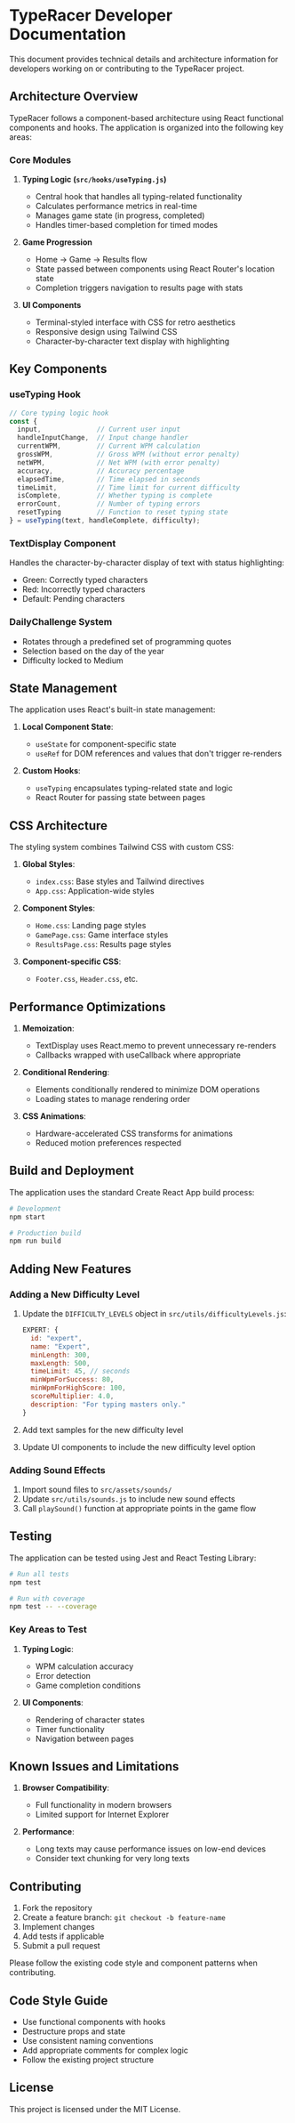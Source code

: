 # TypeRacer Developer Documentation

This document provides technical details and architecture information for developers working on or contributing to the TypeRacer project.

## Architecture Overview

TypeRacer follows a component-based architecture using React functional components and hooks. The application is organized into the following key areas:

### Core Modules

1. **Typing Logic (`src/hooks/useTyping.js`)**
   - Central hook that handles all typing-related functionality
   - Calculates performance metrics in real-time
   - Manages game state (in progress, completed)
   - Handles timer-based completion for timed modes

2. **Game Progression**
   - Home → Game → Results flow
   - State passed between components using React Router's location state
   - Completion triggers navigation to results page with stats

3. **UI Components**
   - Terminal-styled interface with CSS for retro aesthetics
   - Responsive design using Tailwind CSS
   - Character-by-character text display with highlighting

## Key Components

### useTyping Hook

```javascript
// Core typing logic hook
const {
  input,              // Current user input
  handleInputChange,  // Input change handler
  currentWPM,         // Current WPM calculation
  grossWPM,           // Gross WPM (without error penalty)
  netWPM,             // Net WPM (with error penalty)
  accuracy,           // Accuracy percentage
  elapsedTime,        // Time elapsed in seconds
  timeLimit,          // Time limit for current difficulty
  isComplete,         // Whether typing is complete
  errorCount,         // Number of typing errors
  resetTyping         // Function to reset typing state
} = useTyping(text, handleComplete, difficulty);
```

### TextDisplay Component

Handles the character-by-character display of text with status highlighting:
- Green: Correctly typed characters
- Red: Incorrectly typed characters
- Default: Pending characters

### DailyChallenge System

- Rotates through a predefined set of programming quotes
- Selection based on the day of the year
- Difficulty locked to Medium

## State Management

The application uses React's built-in state management:

1. **Local Component State**:
   - `useState` for component-specific state
   - `useRef` for DOM references and values that don't trigger re-renders

2. **Custom Hooks**:
   - `useTyping` encapsulates typing-related state and logic
   - React Router for passing state between pages

## CSS Architecture

The styling system combines Tailwind CSS with custom CSS:

1. **Global Styles**: 
   - `index.css`: Base styles and Tailwind directives
   - `App.css`: Application-wide styles

2. **Component Styles**:
   - `Home.css`: Landing page styles
   - `GamePage.css`: Game interface styles
   - `ResultsPage.css`: Results page styles

3. **Component-specific CSS**:
   - `Footer.css`, `Header.css`, etc.

## Performance Optimizations

1. **Memoization**:
   - TextDisplay uses React.memo to prevent unnecessary re-renders
   - Callbacks wrapped with useCallback where appropriate

2. **Conditional Rendering**:
   - Elements conditionally rendered to minimize DOM operations
   - Loading states to manage rendering order

3. **CSS Animations**:
   - Hardware-accelerated CSS transforms for animations
   - Reduced motion preferences respected

## Build and Deployment

The application uses the standard Create React App build process:

```bash
# Development
npm start

# Production build
npm run build
```

## Adding New Features

### Adding a New Difficulty Level

1. Update the `DIFFICULTY_LEVELS` object in `src/utils/difficultyLevels.js`:
   ```javascript
   EXPERT: {
     id: "expert",
     name: "Expert",
     minLength: 300,
     maxLength: 500,
     timeLimit: 45, // seconds
     minWpmForSuccess: 80,
     minWpmForHighScore: 100,
     scoreMultiplier: 4.0,
     description: "For typing masters only."
   }
   ```

2. Add text samples for the new difficulty level
3. Update UI components to include the new difficulty level option

### Adding Sound Effects

1. Import sound files to `src/assets/sounds/`
2. Update `src/utils/sounds.js` to include new sound effects
3. Call `playSound()` function at appropriate points in the game flow

## Testing

The application can be tested using Jest and React Testing Library:

```bash
# Run all tests
npm test

# Run with coverage
npm test -- --coverage
```

### Key Areas to Test

1. **Typing Logic**:
   - WPM calculation accuracy
   - Error detection
   - Game completion conditions

2. **UI Components**:
   - Rendering of character states
   - Timer functionality
   - Navigation between pages

## Known Issues and Limitations

1. **Browser Compatibility**:
   - Full functionality in modern browsers
   - Limited support for Internet Explorer

2. **Performance**:
   - Long texts may cause performance issues on low-end devices
   - Consider text chunking for very long texts

## Contributing

1. Fork the repository
2. Create a feature branch: `git checkout -b feature-name`
3. Implement changes
4. Add tests if applicable
5. Submit a pull request

Please follow the existing code style and component patterns when contributing.

## Code Style Guide

- Use functional components with hooks
- Destructure props and state
- Use consistent naming conventions
- Add appropriate comments for complex logic
- Follow the existing project structure

## License

This project is licensed under the MIT License. 
